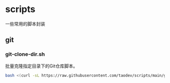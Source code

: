 # scripts
一些常用的脚本封装

## git
### git-clone-dir.sh
批量克隆指定目录下的Git仓库脚本。

```bash
bash <(curl -sL https://raw.githubusercontent.com/taodev/scripts/main/git/git-clone-dir.sh) repo dir1 <dir2 ...>
```
